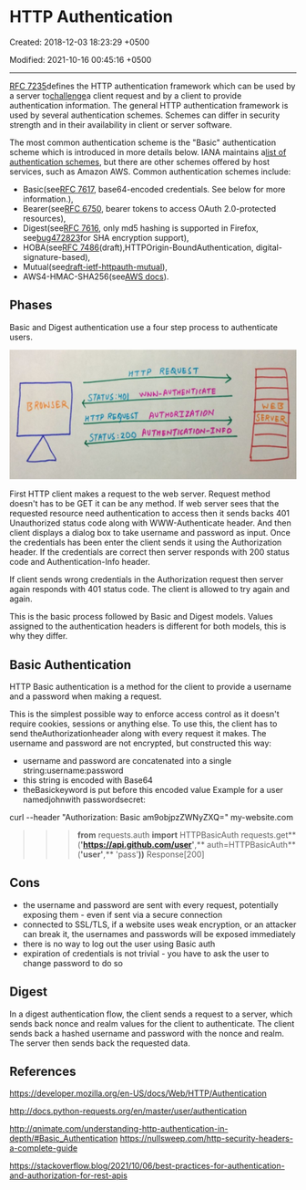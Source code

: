 # HTTP Authentication

Created: 2018-12-03 18:23:29 +0500

Modified: 2021-10-16 00:45:16 +0500

---

[RFC 7235](https://tools.ietf.org/html/rfc7235)defines the HTTP authentication framework which can be used by a server to[challenge](https://developer.mozilla.org/en-US/docs/Glossary/challenge)a client request and by a client to provide authentication information.
The general HTTP authentication framework is used by several authentication schemes. Schemes can differ in security strength and in their availability in client or server software.

The most common authentication scheme is the "Basic" authentication scheme which is introduced in more details below. IANA maintains a[list of authentication schemes](https://www.iana.org/assignments/http-authschemes/http-authschemes.xhtml), but there are other schemes offered by host services, such as Amazon AWS. Common authentication schemes include:
-   Basic(see[RFC 7617](https://tools.ietf.org/html/rfc7617), base64-encoded credentials. See below for more information.),
-   Bearer(see[RFC 6750](https://tools.ietf.org/html/rfc6750), bearer tokens to access OAuth 2.0-protected resources),
-   Digest(see[RFC 7616](https://tools.ietf.org/html/rfc7616), only md5 hashing is supported in Firefox, see[bug472823](https://bugzilla.mozilla.org/show_bug.cgi?id=472823)for SHA encryption support),
-   HOBA(see[RFC 7486](https://tools.ietf.org/html/rfc7486)(draft),HTTPOrigin-BoundAuthentication, digital-signature-based),
-   Mutual(see[draft-ietf-httpauth-mutual](https://tools.ietf.org/html/draft-ietf-httpauth-mutual-11)),
-   AWS4-HMAC-SHA256(see[AWS docs](http://docs.aws.amazon.com/AmazonS3/latest/API/sigv4-auth-using-authorization-header.html)).
## Phases

Basic and Digest authentication use a four step process to authenticate users.

![](media/Authentication_HTTP-Authentication-image1.jpg)

First HTTP client makes a request to the web server. Request method doesn't has to be GET it can be any method. If web server sees that the requested resource need authentication to access then it sends backs 401 Unauthorized status code along with WWW-Authenticate header. And then client displays a dialog box to take username and password as input. Once the credentials has been enter the client sends it using the Authorization header. If the credentials are correct then server responds with 200 status code and Authentication-Info header.

If client sends wrong credentials in the Authorization request then server again responds with 401 status code. The client is allowed to try again and again.

This is the basic process followed by Basic and Digest models. Values assigned to the authentication headers is different for both models, this is why they differ.
## Basic Authentication

HTTP Basic authentication is a method for the client to provide a username and a password when making a request.

This is the simplest possible way to enforce access control as it doesn't require cookies, sessions or anything else. To use this, the client has to send theAuthorizationheader along with every request it makes. The username and password are not encrypted, but constructed this way:
-   username and password are concatenated into a single string:username:password
-   this string is encoded with Base64
-   theBasickeyword is put before this encoded value
Example for a user namedjohnwith passwordsecret:

curl --header "Authorization: Basic am9objpzZWNyZXQ=" my-website.com

>>> **from** requests.auth **import** HTTPBasicAuth
>>> requests.get**(**'https://api.github.com/user'**,** auth=HTTPBasicAuth**(**'user'**,** 'pass'**))**
Response[200]

## Cons
-   the username and password are sent with every request, potentially exposing them - even if sent via a secure connection
-   connected to SSL/TLS, if a website uses weak encryption, or an attacker can break it, the usernames and passwords will be exposed immediately
-   there is no way to log out the user using Basic auth
-   expiration of credentials is not trivial - you have to ask the user to change password to do so
## Digest

In a digest authentication flow, the client sends a request to a server, which sends back nonce and realm values for the client to authenticate. The client sends back a hashed username and password with the nonce and realm. The server then sends back the requested data.
## References

<https://developer.mozilla.org/en-US/docs/Web/HTTP/Authentication>

<http://docs.python-requests.org/en/master/user/authentication>

<http://qnimate.com/understanding-http-authentication-in-depth/#Basic_Authentication>
<https://nullsweep.com/http-security-headers-a-complete-guide>

<https://stackoverflow.blog/2021/10/06/best-practices-for-authentication-and-authorization-for-rest-apis>

